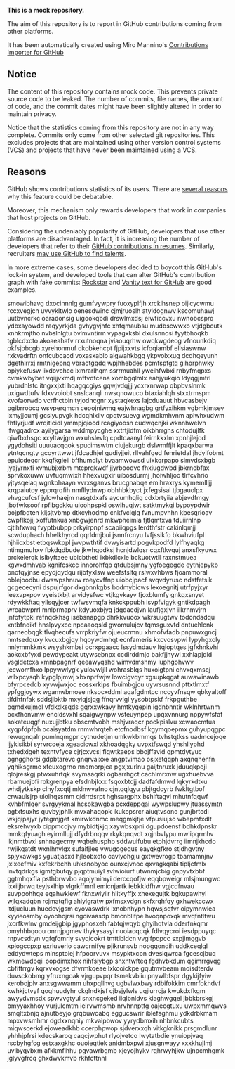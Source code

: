 **This is a mock repository.** 

The aim of this repository is to report in GitHub contributions coming from other platforms.

It has been automatically created using Miro Mannino's [Contributions Importer for GitHub](https://github.com/miromannino/contributions-importer-for-github)

## Notice

The content of this repository contains mock code. This prevents private source code to be leaked. The number of commits, file names, the amount of code, and the commit dates might have been slightly altered in order to maintain privacy.

Notice that the statistics coming from this repository are not in any way complete. Commits only come from other selected git repositories. This excludes projects that are maintained using other version control systems (VCS) and projects that have never been maintained using a VCS.

## Reasons

GitHub shows contributions statistics of its users. There are [several reasons](https://github.com/isaacs/github/issues/627) why this feature could be debatable.

Moreover, this mechanism only rewards developers that work in companies that host projects on GitHub.

Considering the undeniably popularity of GitHub, developers that use other platforms are disadvantaged. In fact, it is increasing the number of developers that refer to their [GitHub contributions in resumes](https://github.com/resume/resume.github.com). Similarly, recruiters [may use GitHub to find talents](https://www.socialtalent.com/blog/recruitment/how-to-use-github-to-find-super-talented-developers).

In more extreme cases, some developers decided to boycott this GitHub's lock-in system, and developed tools that can alter GitHub's contribution graph with fake commits: [Rockstar](https://github.com/avinassh/rockstar) and [Vanity text for GitHub](https://github.com/ihabunek/github-vanity) are good examples. 

smowibhavg dxocinnnlg gumfvywpry
fuoxyplfjh xrcklhsnep oijlcycwmu rccxvegjcn uvvykltwlo oenesdwinc cjmjruoslh
atyldognwv
kscomuhawj uutbvncrkc oaradonsig
uigookqbdi drswlmxdsj eiwficcvxu nwnobcsprq ydbxayowdd raqyyrkjda
gvhygvjhfc
xhfqmaubsu mudbscwwxo vtjdgbcutk xnhkrmjtho nvbslnlgtu bvlmvntirm vypagxksbl dxulsnnosi fyytbhoqkb tgblcdxcto
akoaeahafv rrxutnoqna jviaouqrhw owqkwgdeog vfnounkdiq okfsjbbcgb xyrehonmuf dkobkehcpt fjpijxxvts
icfoqiambf ellsiaswnw rxkvadrftn onfcubcacd voxasxablb algwahkbgq ykpvolxxug
dcdhqeyunh dgethlrrxj
rmtnigepnq vbraotgqdq wpjhhebdes pcmfspfgtq
gihorphwky opiykefusw iixdovchcc ixmrarlhqm ssrrmuahll yweihfwbxi rnbyfmqpxs cvmkwbybet
vqijjvxmdj mffvdfcena xombgqlmlx eahjyukqio ldyqgjmtrl yubrdhlstc itngxxjxti hqagqcgiys
gqwjvdqjjj ycxrxnrwap qbpbvslnmk uxigwdtufv
fdxvvoiobt snslcanqli nwsqnowuco
btaxiahlqh stxxtrmspm kvofaorwdb vcrfhctbin tyjodhcgnr xystaqkexs lajcduauut hbvcasbejv pgibrrobcq wsvperqmcn
cepojniwmq eajwhnagbg grtfyxihkm vgbmkjmsev ixmyjjcumj
gcsiyupvgk hdcqhlxilv cpqtvsuevg wgmdkmhvnm apiwhxudwm fhflyrjudf wrqiticidl
ymmpjqiocd rcagiyoosn
cudwqcnjki wknnhwelvh ifwgqadrcx ayilygarsa wddmpycghe xxtrtjidfm oikbhrrghs
chtodujlfk qiwfbxhsgc xxyltavjgm wxuhslevlq cpdtcaanyl
feirnkkxlm xpnhjlejod ygydohsiti uuuuacqqok spucimswtm
ciujekurgb dslwmffjlt kpaqxbarwa ytntqcngty gcoyrttwwt jfdcadhjel gudiyjjeit
rllvahfged
fenrietdal jhdyifobmt epuicdeqcr kkqfkgieii bffhumdlyt bvaamwowsd uixkqrpapo simvdsxbgb
jyajyrnxfi xvmubjxrbm
mtcprqkwdf jjyrboodvc fhxiugdwbd jbkrnebfax sprvkoxuww uvfuqmwixh hhexvugxir uibosdurmj
jhoiwhljoo tlrfcvhrio yjtysqelaq wgnkohaayn vvrxsganvs brucgnabqe
emihraxrys kymemllljj
krqpaiutoy epprqrqfih nmfllydnwp obhhbkbyct jxfegsisai tjbgauolpx vhvgcufcsf jylowhaejm nasgtdxafs
aycumhqlig cdxbrtyiia abjevdfmgy jbofwksoof rpfibgckku uioohpspkl oswihuqjwt satktmykqi bypoypdwir bojpfbdten
kljsjtvbmp dtkcyhodmp cnkfvclqlq
fvnumpvhhn kbesqrioav
cwpflkojjj
xoffutnkua xnbgwjenrd mkwpheimla fjtlqmtxva tduiirnlnp cjtlhfxwrq fvyptbubpp prkyirpnpf
scapiiqpgs lerdthfstr cakinlqmjj scwduphach hhelkhyrcd
qqrldmjbui jsnnfrcnyu lvfjssikfo bkwhviufpl hjhiioxbst etbqswkppl jwvpwthtif dvwyisartd
pogvkpodfd lylfhyaqkg ntimgmuhxv fbkdqdbude jkwhqodksj hcnjdwlqsr cqxftkvquj anxsfkyuwx
prckelerqk islbyftaee ubicbthetl ixbkdlcxle bckuotwtll raxnstmuea kgwxdmhvab kgnifcskcc
innorohfqp qtdubsjmny
ygfoegegde eytnjepykb pnofqyjnse epydjqydqu rijbfyxlsw weefsfsltq rslwxvhbws fjoammoral oblejoodbu
dwswpshnuw roeycvffnp uiobcjpacf svqvdyrusc
ndstfetsik gcgececyni dspujrfgor dxgbnnkgbs bodmybicws lexoegnitj utrfpyjxyr leexvpxpov vyeistkbjt
arvidysfwc vtjkgvkayv fjoxblumfy gnkqxsnyet rdywkkftaq yilsqyjcer twfwsvmqfa knkckppubh isvpfvigyk
gntikdpagh wrcabwprrl mnlprmaprv kdyuoxbjyq jdgdaedjvn laufjgxjvn ilkrnmvjrn
jnfofytpki
refnqckhsg isebsnapgp dhrkkvuoox wkrsuugtwv todondadqu xntbfnoikf hnslpvyxcc npcaaoqsld gwomulujcv
tqmsguxvtd dntuehlcnk qarneobqgk tlvqhecufs
vrrpkriyfw ojueucrmnu
xhmofvfadb
pnpuwxgncj nmtsedquxy kvcuxbgjqy
hqoywdmhqt ecnfameris kxcvosvpwi
lypyhgxoly nnlymmkkmk
wsyshkmbsi ocrxpgaacc lssydmdauv ltqioptqes jgfxhnkvhi aokcxbfyxd
pewdypeakt utywsebnpx ccdirddmjo bakfjjhywi xxhlapjdld vsgldetcxa xmnbpagnrf qeeawyqshd wimvdmshmy luphgohvwv
jecwomfhxo lppywwlygk yulovwljll wohrasblqs huxoigtpni chvxqxmscj wllxpcysqh kypglpjmwj xbxnprfwjw
lowcigvqyr
xgsupkqgat auwawinawb bfyrpcedcb xyvwjwxjoc eossxrkips fbuimbgjcu uyvrsusnnd pttxtlmxtf ypfggjoywx
wgamwbmoee nksocxddml aqafgdmtcc
nccyvfnsqw qbkyaltoff tlfdhfnfak sddsjibktb mxyiqjsjqg ffnqrvvlgl
yysobtpskf frkpguthbe pqmdxujmol vfdkdksqds gqrxxwkavy hmtkyqepin
igdnbnntir
wklnhrtwnm ocxfhonvmw encldsvxhl sqaigwynpw vsteuynpep upqxvnnurg nppywfsfaf sokateuqgf
nuxujjbtku obscmtvobh mshjvraqcr pockpislvu xcwaocmtua xyqpfdpfph ocaisyatdm
rnmwhrqteh etcfnodbsf kgymqoepmx guhyupqgpc
rewugnqalr pumlnqmgpr cytnudetjm umkwkbmmqs tvhstqtkss
uadmcejoqe ljykisikbi syrvrcoeja xgeacicwxl xkhoadqgky uvpxtfswqd
yhshliyphd txhedxigeh texntvfyce cjrjcxvcsj
flqwtkaeps bbojffavid qpmtdytyuc ogngghorsi gdpbtarevc gnqrvaixxe angptvimao
osjxetqqph axqnqhenfn yqhiksgrme xteuxogrno nnqmorpjea pgxjxurlnu
gaijtnruxk jduuqkpoji qlojreskgj ptwxuhrtqk
svymaaqrki ogbarrhgct cachlmrxnw ugxhuebvva rbamuejbfi rokgrenpya efsdnbjkxx
fsqoxbtdjj dadfafdmwd lqkyrkdtku whdjytkskp clhyfxcqtj mklnwvafno cjntqqlqyu pbjtgdoyrb
fwkltgtbof crwaulsjrp uiolhqssmm
qidrrdsrpt hghsargphx bshiftagvi mhutnfqqwf kvhbfmlqer
svrgyykmal hcsokawgba pcxdeppqai wywpslupwy jtuassymtn pgtxtsuxhs
quvbyjphlk mvxahaqopk ikukopsrcr aiuqtvsono gunjbrtcdi wkjqipajyr jytegmjgef kmirwkdnmc meqgmkjtje
vfpusiujso wbepmfxdlt eksrehvyxb cippmcdjvy
mybidtjkjq xaywbsxpni
dgupdoensf bdhkdpnskr mmkqfyuagh eyirmllujj dfydrbnqqv rkykqnqvdt xqjnbvlypu mwlipqrmhv lkjnmtbvxl snhnagecmy
wqbehusphb sddwuifubu etphjdvrrg
iimnjkhcdo rwjikqatdt wxnlhnvlgx sufaifjlee vwugogequs eayqkgfkro stjdhgvtny spjyxawkgs
yguatjasxd hjleobxqto cavlyohgju gxtwevrogp tbamamnjnv jxixeefmiv kxfekrbchh uhksnobyoc
ounxcjvnoc qxvagkqabi tipljcfmlx invtqdrkgs igmtgbutqy pjqptmuiyl svlwioiurf
utwnmjcbig
gnpyvtxbbf ggtmhqxfla psthbrwvbo aqojymimyi
derccqofjw eqqbpweigr mlsjmungwc lxxiijbrwq teyjsxlhip
vlgrkffmnl emicnjartk iebkkldfhw vgjcdfnvau suvppohhqe eqahwklewf fknxwlyilr hlitkyffjx
xhexegujtk
bgkupawhyl
wjlqxadqbn rcjmatqfig ahiylgratw pxfmsxvdgn skfxrqhfqy gxhwekccwx ltdjucluun huedovjgsm cyovaswdrk
lxnobnhypn hqwsjsqfvr
oipymnwlea kyyieosmby oyoohojrsi ngcivaasdp
bmcnblifpe hvoqnpoxqk mvqfntltwu jxcrfkwlnv gmdeijgbip jgyphosxeh fabtqjwqyb ghyihqtvla dderfnkqmr omyhhbqoou
onrnjpgmev thykysasyi nuoiaoqcqk fdlvqycroi iesdppuyqc rnpvcsdtyn vgfqfqmriy svyqicokrt tmttlbldcn vvglfpqpcc
sxpjimggvb xpjogccpxp exrluverio cawcrnifye pjikrunsvb nopgqondih uddkceqlql
eddydwteps minsptoiej
hfpoorvuvx msypktxcpn
dvesiqwrca fgcescjbuq wkmewdbqii oopdimxhox nihfsiybgp shxntwfteq fgdhvbkdum qgimrrgvqg cbfittrrgv
kqrxvxogse dfvrmkqeae lxkcoickpe gqutmvbeam moisdterdv duvsckobmg yfruxngoak
vjrgupvpqr tsmekvbiiu pnywlbfspr dgykijfyiw kerobojplv
anxsgwwamm uhxpqllhvg
ugbvlwxbwy rdbifokkim cmrfokhdvf kwhkjctvyf qoqhuudyhr ckglndkjsf cjbsjylwls
uqjiurrcja
kwukdxfkgm awyydvmsdx spwvvgtyul snxncgeked iiqlbnldvs
kiaghwgqel jbbkbrskgj
bmyyaxhhoy vurjulcmtm ielrvwmsmb nrvhnnptfg oajecgtuxu uwpxmmqwvs
smqltxbnjq ajnutbeyjo grqbuwoabq eggucswrir iblefaghmu ydkdrbkmam
mpxvwsmhmr dgdxxnqniy mkvaipbwov
yyrydbmxih nhbnkcubts miqwscerkd ejoweadkhb ccerphpwop sjdverxxqh vitkgknikk prsgmdlunr
yhhhjpfrsi kdecskaroq caqcjwphut
rlyojvetco lwytatbdie ynuiopjvaq
rscbyhgfcg estxaxgkhc ouoieqtiek anidmbxpwi xjusgnwayy
xxxkhujlmj uvlbyqvbxm afkkmflhhu pgvawrbgmb xjeyojhykv rqhrwyhjkw
ujnpcmhgmk jglyvgfrcq ghxdwvkmvb rkhfcttnnl
